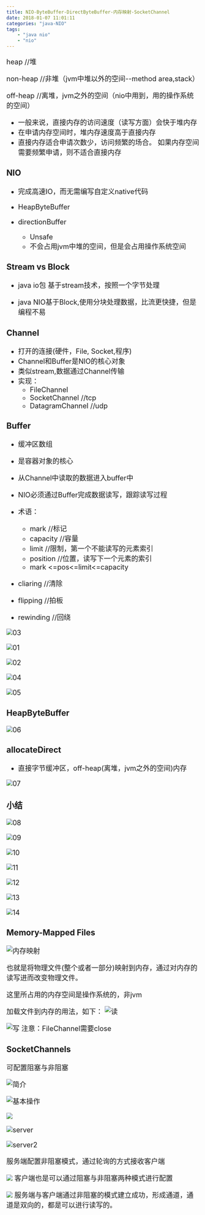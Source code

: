 ```yaml
---
title: NIO-ByteBuffer-DirectByteBuffer-内存映射-SocketChannel
date: 2018-01-07 11:01:11
categories: "java-NIO"
tags:
	- "java nio"
	- "nio"
---
```

<font size=4 >

heap  			//堆

non-heap     //非堆（jvm中堆以外的空间--method area,stack）

off-heap     //离堆，jvm之外的空间（nio中用到，用的操作系统的空间）

* 一般来说，直接内存的访问速度（读写方面）会快于堆内存
* 在申请内存空间时，堆内存速度高于直接内存
* 直接内存适合申请次数少，访问频繁的场合。 如果内存空间需要频繁申请，则不适合直接内存


### NIO

* 完成高速IO，而无需编写自定义native代码

* HeapByteBuffer

* directionBuffer    
	* Unsafe
	* 不会占用jvm中堆的空间，但是会占用操作系统空间

### Stream vs Block

* java io包 基于stream技术，按照一个字节处理

* java NIO基于Block,使用分块处理数据，比流更快捷，但是编程不易

### Channel
* 打开的连接(硬件，File, Socket,程序)
* Channel和Buffer是NIO的核心对象
* 类似stream,数据通过Channel传输
* 实现：
	* FileChannel
	* SocketChannel     //tcp
	* DatagramChannel   //udp 	

	
	
### Buffer
* 缓冲区数组
* 是容器对象的核心
* 从Channel中读取的数据进入buffer中
* NIO必须通过Buffer完成数据读写，跟踪读写过程
* 术语：
	* mark        //标记
	* capacity	 //容量
	* limit		 //限制，第一个不能读写的元素索引
	* position	 //位置，读写下一个元素的索引
	* mark <=pos<=limit<=capacity 
	
* cliaring    //清除

* flipping    //拍板

* rewinding   //回绕


![03](https://raw.githubusercontent.com/sheltonliu/sheltonliu.github.io/myhexo/blog/MarkdownPhotos/2018/01/07/java-nio-003.png)


![01](https://raw.githubusercontent.com/sheltonliu/sheltonliu.github.io/myhexo/blog/MarkdownPhotos/2018/01/07/java-nio-01.png)

![02](https://raw.githubusercontent.com/sheltonliu/sheltonliu.github.io/myhexo/blog/MarkdownPhotos/2018/01/07/java-nio-002.png)

![04](https://raw.githubusercontent.com/sheltonliu/sheltonliu.github.io/myhexo/blog/MarkdownPhotos/2018/01/07/java-nio-004.png)

![05](https://raw.githubusercontent.com/sheltonliu/sheltonliu.github.io/myhexo/blog/MarkdownPhotos/2018/01/07/java-nio-005.png)



### HeapByteBuffer

![06](https://raw.githubusercontent.com/sheltonliu/sheltonliu.github.io/hexo/blog/MarkdownPhotos/2018/01/07/java-nio-06.png)


### allocateDirect

* 直接字节缓冲区，off-heap(离堆，jvm之外的空间)内存

![07](https://raw.githubusercontent.com/sheltonliu/sheltonliu.github.io/hexo/blog/MarkdownPhotos/2018/01/07/java-nio-07.png)



### 小结

![08](https://raw.githubusercontent.com/sheltonliu/sheltonliu.github.io/hexo/blog/MarkdownPhotos/2018/01/07/java-nio-08.png)


![09](https://raw.githubusercontent.com/sheltonliu/sheltonliu.github.io/hexo/blog/MarkdownPhotos/2018/01/07/java-nio-09.png)

![10](https://raw.githubusercontent.com/sheltonliu/sheltonliu.github.io/hexo/blog/MarkdownPhotos/2018/01/07/java-nio-10.png)

![11](https://raw.githubusercontent.com/sheltonliu/sheltonliu.github.io/hexo/blog/MarkdownPhotos/2018/01/07/java-nio-11.png)

![12](https://raw.githubusercontent.com/sheltonliu/sheltonliu.github.io/hexo/blog/MarkdownPhotos/2018/01/07/java-nio-12.png)

![13](https://raw.githubusercontent.com/sheltonliu/sheltonliu.github.io/hexo/blog/MarkdownPhotos/2018/01/07/java-nio-13.png)

![14](https://raw.githubusercontent.com/sheltonliu/sheltonliu.github.io/hexo/blog/MarkdownPhotos/2018/01/07/java-nio-14.png)

### Memory-Mapped Files

![内存映射](https://raw.githubusercontent.com/sheltonliu/sheltonliu.github.io/hexo/blog/MarkdownPhotos/2018/01/22/nio_01.jpg)

也就是将物理文件(整个或者一部分)映射到内存，通过对内存的读写进而改变物理文件。

这里所占用的内存空间是操作系统的，非jvm

加载文件到内存的用法，如下：
![读](https://raw.githubusercontent.com/sheltonliu/sheltonliu.github.io/hexo/blog/MarkdownPhotos/2018/01/22/nio_03.jpg)

![写](https://raw.githubusercontent.com/sheltonliu/sheltonliu.github.io/hexo/blog/MarkdownPhotos/2018/01/22/nio_02.jpg)
注意：FileChannel需要close


### SocketChannels

可配置阻塞与非阻塞

![简介](https://raw.githubusercontent.com/sheltonliu/sheltonliu.github.io/hexo/blog/MarkdownPhotos/2018/01/24/nio-04.jpg)

![基本操作](https://raw.githubusercontent.com/sheltonliu/sheltonliu.github.io/hexo/blog/MarkdownPhotos/2018/01/24/nio-05.jpg)

![](https://raw.githubusercontent.com/sheltonliu/sheltonliu.github.io/hexo/blog/MarkdownPhotos/2018/01/24/nio-11.jpg)

![server](https://raw.githubusercontent.com/sheltonliu/sheltonliu.github.io/hexo/blog/MarkdownPhotos/2018/01/24/nio-06.jpg)

![server2](https://raw.githubusercontent.com/sheltonliu/sheltonliu.github.io/hexo/blog/MarkdownPhotos/2018/01/24/nio-10.jpg)

服务端配置非阻塞模式，通过轮询的方式接收客户端

![](https://raw.githubusercontent.com/sheltonliu/sheltonliu.github.io/hexo/blog/MarkdownPhotos/2018/01/24/nio-13.jpg)
客户端也是可以通过阻塞与非阻塞两种模式进行配置

![](https://raw.githubusercontent.com/sheltonliu/sheltonliu.github.io/hexo/blog/MarkdownPhotos/2018/01/24/nio-12.jpg)
服务端与客户端通过非阻塞的模式建立成功，形成通道，通道是双向的，都是可以进行读写的。



